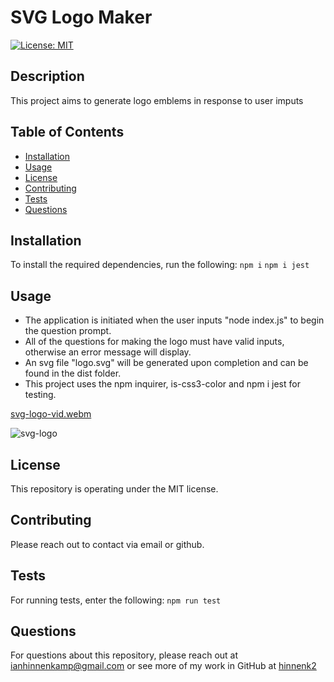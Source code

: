 # SVG Logo Maker
[![License: MIT](https://img.shields.io/badge/License-MIT-yellow.svg)](https://opensource.org/licenses/MIT)

## Description
This project aims to generate logo emblems in response to user imputs

## Table of Contents
* [Installation](#installation)
* [Usage](#usage)
* [License](#license)
* [Contributing](#contributing)
* [Tests](#tests)
* [Questions](#questions)

## Installation
To install the required dependencies, run the following:
`
npm i
`
`
npm i jest
`
## Usage
* The application is initiated when the user inputs "node index.js" to begin the question prompt.
* All of the questions for making the logo must have valid inputs, otherwise an error message will display.
* An svg file "logo.svg" will be generated upon completion and can be found in the dist folder.
* This project uses the npm inquirer, is-css3-color and npm i jest for testing.

[svg-logo-vid.webm](https://user-images.githubusercontent.com/124109780/235560337-99813e97-69ae-491e-9698-38a9c4b775ce.webm)

![svg-logo](https://user-images.githubusercontent.com/124109780/235559818-03d32ffd-d380-47a3-b78a-dae81a292450.png)

## License
This repository is operating under the MIT license.

## Contributing
Please reach out to contact via email or github.

## Tests
For running tests, enter the following:
`
npm run test
`

## Questions
For questions about this repository, please reach out at [ianhinnenkamp@gmail.com](mailto:ianhinnenkamp@gmail.com) or see more of my work in GitHub at [hinnenk2](https://github.com/hinnenk2)
